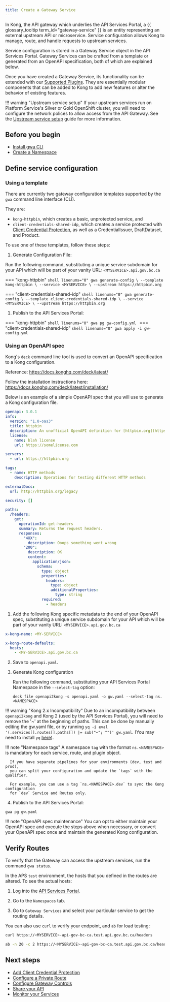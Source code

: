 ```yaml
---
title: Create a Gateway Service
---
```


<!-- overview -->

In Kong, the API gateway which underlies the API Services Portal, a {{ glossary_tooltip term_id="gateway-service" }}
is an entity representing an external upstream API or microservice. 
Service configuration allows Kong to manage, route, and handle requests to upstream services.

Service configuration is stored in a Gateway Service object in the API Services
Portal. Gateway Services can be crafted from a template or generated from an
OpenAPI specification, both of which are explained below.

Once you have created a Gateway Service, its functionality can be extended with our
[Supported Plugins](/reference/plugins/AVAILABLE-PLUGINS.md). They are essentially modular components 
that can be added to Kong to add new features or alter the behavior of existing features.

<!-- ## Declarative Configuration -->
<!-- this could be a good place to add in a general introduction to declarative syntax -->

!!! warning "Upstream service setup"
    If your upstream services run on Platform
    Service's Silver or Gold OpenShift cluster, you will need to
    configure the network polices to allow access from the API Gateway.
    See the [Upstream service setup](/how-to/upstream-services.md) guide for more information.

## Before you begin

- [Install gwa CLI](/how-to/gwa-install.md)
- [Create a Namespace](/reference/gwa-commands.md#namespacecreate)

## Define service configuration

### Using a template

There are currently two gateway configuration templates supported by the `gwa` command line interface (CLI).

They are:
- `kong-httpbin`, which creates a basic, unprotected service, and 
- `client-credentials-shared-idp`, which creates a service protected with
  [Client Credential Protection](/how-to/client-cred-flow.md), as well as a
  CredentialIssuer, DraftDataset, and Product.

To use one of these templates, follow these steps:

1. Generate Configuration File:

  Run the following command, substituting a unique service subdomain for your API which will be part of your vanity URL: `<MYSERVICE>.api.gov.bc.ca`

  === "kong-httpbin"
      ```shell linenums="0"
      gwa generate-config \
        --template kong-httpbin \
        --service <MYSERVICE> \
        --upstream https://httpbin.org
      ```

  === "client-credentials-shared-idp"
      ```shell linenums="0"
      gwa generate-config \
        --template client-credentials-shared-idp \
        --service <MYSERVICE> \
        --upstream https://httpbin.org
      ```

1. Publish to the API Services Portal:

  === "kong-httpbin"
      ```shell linenums="0"
      gwa pg gw-config.yml
      ```
  === "client-credentials-shared-idp"
      ```shell linenums="0"
      gwa apply -i gw-config.yml
      ```

### Using an OpenAPI spec

Kong's `deck` command line tool is used to convert an OpenAPI specification to a Kong configuration.

Reference: https://docs.konghq.com/deck/latest/

Follow the installation instructions here: https://docs.konghq.com/deck/latest/installation/

Below is an example of a simple OpenAPI spec that you will use to generate a Kong configuration file.

```yaml
openapi: 3.0.1
info:
  version: "1.0-oas3"
  title: httpbin
  description: An unofficial OpenAPI definition for [httpbin.org](https://httpbin.org).
  license:
    name: blah license
    url: https://somelicense.com

servers:
  - url: https://httpbin.org

tags:
  - name: HTTP methods
    description: Operations for testing different HTTP methods

externalDocs:
  url: http://httpbin.org/legacy

security: []

paths:
  /headers:
    get:
      operationId: get-headers
      summary: Returns the request headers.
      responses:
        "4XX":
          description: Ooops something went wrong
        "200":
          description: OK
          content:
            application/json:
              schema:
                type: object
                properties:
                  headers:
                    type: object
                    additionalProperties:
                      type: string
                required:
                  - headers
```

1. Add the following Kong specific metadata to the end of your OpenAPI spec,
substituting a unique service subdomain for your API which will be part of your vanity URL: `<MYSERVICE>.api.gov.bc.ca`

  ```yaml
  x-kong-name: <MY-SERVICE>

  x-kong-route-defaults:
    hosts:
      - <MY-SERVICE>.api.gov.bc.ca
  ```

2. Save to `openapi.yaml`.

3. Generate Kong configuration

    Run the following command, substituting your API Services Portal Namespace in the `--select-tag` option:

    ```shell linenums="0"
    deck file openapi2kong -s openapi.yaml -o gw.yaml --select-tag ns.<NAMESPACE>
    ```

  !!! warning "Kong 2.x Incompatibility"
      Due to an incompatibility between `openapi2kong` and Kong 2 (used by the API Services Portal),
      you will need to remove the '~' at the beginning of paths.
      This can be done by manually editing the gw.yaml file, or by
      running `yq -i eval '(.services[].routes[].paths[]) |= sub("~"; "")' gw.yaml`.
      (You may need to install `yq` [here](https://github.com/mikefarah/yq/#install)).

  !!! note "Namespace tags"
      A namespace `tag` with the format `ns.<NAMESPACE>` is mandatory for each
      service, route, and plugin object.
      
      If you have separate pipelines for your environments (dev, test and prod),
      you can split your configuration and update the `tags` with the qualifier. 
      
      For example, you can use a tag `ns.<NAMESPACE>.dev` to sync the Kong configuration
      for `dev` Service and Routes only.

4. Publish to the API Services Portal:

  ```shell linenums="0"
  gwa pg gw.yaml
  ```

!!! note "OpenAPI spec maintenance"
    You can opt to either maintain your OpenAPI spec and execute the steps above when
    necessary, or convert your OpenAPI spec once and maintain the generated Kong configuration.

## Verify Routes

To verify that the Gateway can access the upstream services, run the command `gwa status`.

In the APS `test` environment, the hosts that you defined in the routes are altered. To see the actual hosts: 

1. Log into the [API Services Portal](https://api-gov-bc-ca.test.api.gov.bc.ca/). 

2. Go to the `Namespaces` tab.

3. Go to `Gateway Services` and select your particular service to get the routing details.

You can also use `curl` to verify your endpoint, and `ab` for load testing:

```bash
curl https://<MYSERVICE>-api-gov-bc-ca.test.api.gov.bc.ca/headers

ab -n 20 -c 2 https://<MYSERVICE>-api-gov-bc-ca.test.api.gov.bc.ca/headers

```

## Next steps

- [Add Client Credential Protection](/how-to/client-cred-flow.md)
- [Configure a Private Route](/how-to/private-route.md)
- [Configure Gateway Controls](/how-to/COMMON-CONFIG.md)
- [Share your API](/how-to/api-discovery.md)
- [Monitor your Services](/how-to/monitoring.md)
